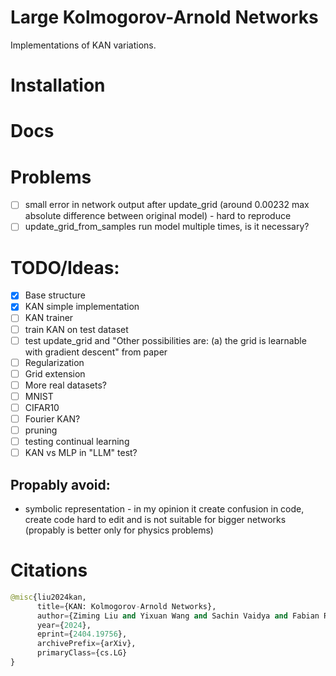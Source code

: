 # Large Kolmogorov-Arnold Networks
Implementations of KAN variations.

# Installation

# Docs

# Problems
- [ ] small error in network output after update_grid (around 0.00232 max absolute difference between original model) - hard to reproduce
- [ ] update_grid_from_samples run model multiple times, is it necessary? 

# TODO/Ideas:
- [x] Base structure
- [x] KAN simple implementation
- [ ] KAN trainer
- [ ] train KAN on test dataset
- [ ] test update_grid and "Other possibilities are: (a) the grid is learnable with gradient descent" from paper
- [ ] Regularization
- [ ] Grid extension
- [ ] More real datasets?
- [ ] MNIST
- [ ] CIFAR10
- [ ] Fourier KAN?
- [ ] pruning
- [ ] testing continual learning
- [ ] KAN vs MLP in "LLM" test?

## Propably avoid:
- symbolic representation - in my opinion it create confusion in code, create code hard to edit and is not suitable for bigger networks (propably is better only for physics problems)

# Citations
```python
@misc{liu2024kan,
      title={KAN: Kolmogorov-Arnold Networks}, 
      author={Ziming Liu and Yixuan Wang and Sachin Vaidya and Fabian Ruehle and James Halverson and Marin Soljačić and Thomas Y. Hou and Max Tegmark},
      year={2024},
      eprint={2404.19756},
      archivePrefix={arXiv},
      primaryClass={cs.LG}
}
```